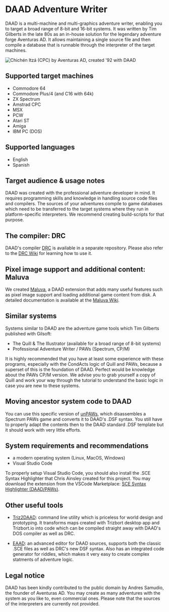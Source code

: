 # DAAD Adventure Writer

DAAD is a multi-machine and multi-graphics adventure writer, enabling you to target a broad range of 8-bit and 16-bit systems. It was written by Tim Gilberts in the late 80s as an in-house solution for the legendary adventure forge Aventuras AD. It allows maintaining a single source file and then compile a database that is runnable through the interpreter of the target machines.

![Chichén Itzá (CPC) by Aventuras AD, created '92 with DAAD](http://f.cl.ly/items/2b3q2X3c2M3m451O2G1b/chichen_itza_cpc.png "Chichén Itzá (CPC) by Aventuras AD, created '92 with DAAD")

## Supported target machines

* Commodore 64
* Commodore Plus/4 (and C16 with 64k)
* ZX Spectrum
* Amstrad CPC
* MSX
* PCW
* Atari ST
* Amiga
* IBM PC (DOS)

## Supported languages

* English
* Spanish

## Target audience & usage notes

DAAD was created with the professional adventure developer in mind. It requires programming skills and knowledge in handling source code files and compilers. The sources of your adventures compile to game databases which need to be transferred to the target systems where they run in platform-specific interpreters. We recommend creating build-scripts for that purpose.

## The compiler: DRC

DAAD's compiler [DRC](https://github.com/daad-adventure-writer/DRC) is available in a separate repository. Please also refer to the [DRC Wiki](https://github.com/daad-adventure-writer/DRC/wiki) for learning how to use it.

## Pixel image support and additional content: Maluva

We created [Maluva](https://github.com/daad-adventure-writer/MALUVA), a DAAD extension that adds many useful features such as pixel image support and loading additional game content from disk. A detailed documentation is available at the [Maluva Wiki](https://github.com/daad-adventure-writer/MALUVA/wiki).

## Similar systems

Systems similar to DAAD are the adventure game tools which Tim Gilberts published with Gilsoft:

* The Quill & The Illustrator (available for a broad range of 8-bit systems)
* Professional Adventure Writer / PAWs (Spectrum, CP/M)

It is highly recommended that you have at least some experience with these programs, especially with the CondActs logic of Quill and PAWs, because a superset of this is the foundation of DAAD. Perfect would be knowledge about the PAWs CP/M version. We advise you to grab yourself a copy of Quill and work your way through the tutorial to understand the basic logic in case you are new to these systems.

## Moving ancestor system code to DAAD

You can use this specific version of [unPAWs](https://github.com/Utodev/unPAWs/tree/DSF), which disassembles a Spectrum PAWs game and converts it to DAAD's .DSF syntax. You still have to properly adapt the contents then to the DAAD standard .DSF template but it should work with very little efforts. 

## System requirements and recommendations

* a modern operating system (Linux, MacOS, Windows)
* Visual Studio Code

To properly setup Visual Studio Code, you should also install the .SCE Syntax Highlighter that Chris Ainsley created for this project. You may download the extension from the VSCode Marketplace: [SCE Syntax Highlighter (DAAD/PAWs)](https://marketplace.visualstudio.com/items?itemName=ainslec.daad-paws-sce).

## Other useful tools

* [Triz2DAAD](https://pypi.org/project/triz2DAAD/): command line utility which is priceless for world design and prototyping. It transforms maps created with Trizbort desktop app and Trizbort.io into code which can be compiled straight away with DAAD's DOS compiler as well as DRC.  

* [EAAD](https://github.com/Utodev/EAAD): an advanced editor for DAAD sources, supports both the classic .SCE files as well as DRC's new DSF syntax. Also has an integrated code generator for riddles, which makes it very easy to create complex statments of adventure logic.

## Legal notice

DAAD has been kindly contributed to the public domain by Andres Samudio, the founder of Aventuras AD. You may create as many adventures with the system as you like to, even commercial ones. Please note that the sources of the interpreters are currently not provided.
